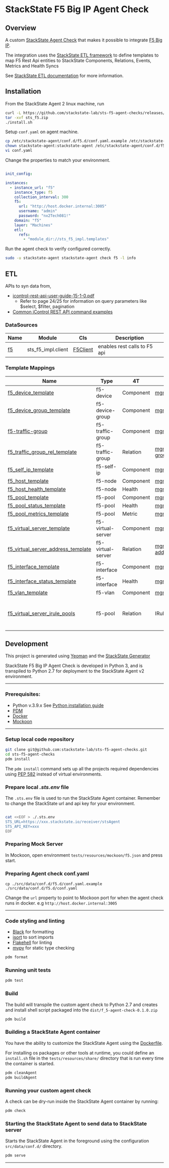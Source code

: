 # StackState F5 Big IP Agent Check

## Overview

A custom [StackState Agent Check](https://docs.stackstate.com/develop/developer-guides/agent_check/agent_checks) that
makes it possible to integrate [F5 Big IP](https://www.f5.com/products/big-ip-services/local-traffic-manager).

The integration uses the [StackState ETL framework](https://stackstate-lab.github.io/stackstate-etl/) 
to define templates to map F5 Rest Api entities to StackState Components, Relations, Events,
Metrics and Health Syncs

See [StackState ETL documentation](https://stackstate-lab.github.io/stackstate-etl/) for more information.

## Installation

From the StackState Agent 2 linux machine, run

```bash 
curl -L https://github.com/stackstate-lab/sts-f5-agent-checks/releases/download/v0.1.1/f5-agent-check-0.1.1.zip -o sts_f5.zip
tar -xvf sts_f5.zip
./install.sh
```

Setup `conf.yaml` on agent machine.

```bash 
cp /etc/stackstate-agent/conf.d/f5.d/conf.yaml.example /etc/stackstate-agent/conf.d/f5.d/conf.yaml
chown stackstate-agent:stackstate-agent /etc/stackstate-agent/conf.d/f5.d/conf.yaml
vi conf.yaml
```

Change the properties to match your environment.

```yaml

init_config:

instances:
  - instance_url: "f5"
    instance_type: f5
    collection_interval: 300
    f5:
      url: "http://host.docker.internal:3005"
      username: "admin"
      password: "nx2Tech081!"
    domain: "f5"
    layer: "Machines"
    etl:
      refs:
        - "module_dir://sts_f5_impl.templates"


```

Run the agent check to verify configured correctly.

```bash
sudo -u stackstate-agent stackstate-agent check f5 -l info
```

## ETL

APIs to syn data from, 

- [icontrol-rest-api-user-guide-15-1-0.pdf](https://cdn.f5.com/websites/devcentral.f5.com/downloads/icontrol-rest-api-user-guide-15-1-0.pdf)
  - Refer to page 24/25 for information on query parameters like $select, $filter, pagination
- [Common iControl REST API command examples](https://support.f5.com/csp/article/K13225405)


### DataSources


| Name                                               | Module              | Cls                                                     | Description                  |
|----------------------------------------------------|---------------------|---------------------------------------------------------|------------------------------|
| [f5](./src/sts_f5_impl/templates/010_default.yaml) | sts_f5_impl.client  | [F5Client](./src/sts_f5_impl/client/f5_client.py)  | enables rest calls to F5 api |


### Template Mappings

| Name                                                                                                              | Type              | 4T        | f5 Api                                                                                 | Description                                    |
|-------------------------------------------------------------------------------------------------------------------|-------------------|-----------|----------------------------------------------------------------------------------------|------------------------------------------------|
| [f5_device_template](./src/sts_f5_impl/templates/020_f5_devices.yaml)                                      | f5-device         | Component | [mgmt/tm/cm/device](./tests/resources/responses/device.json)                           |                                                |
| [f5_device_group_template](./src/sts_f5_impl/templates/022_f5_device_groups.yaml)                          | f5-device-group   | Component | [mgmt/tm/cm/device-group](./tests/resources/responses/device_group.json)               |                                                |
| [f5-traffic-group](./src/sts_f5_impl/templates/024_f5_traffic_groups.yaml)                                 | f5-traffic-group  | Component | [mgmt/tm/cm/traffic-group](./tests/resources/responses/traffic_group.json)             |                                                |
| [f5_traffic_group_rel_template](./src/sts_f5_impl/templates/024_f5_traffic_groups.yaml)                    | f5-traffic-group  | Relation  | [mgmt/tm/cm/traffic-group/stats](./tests/resources/responses/traffic_group_stats.json) |                                                |
| [f5_self_ip_template](./src/sts_f5_impl/templates/026_f5_self_ips.yaml)                                    | f5-self-ip        | Component | [mgmt/tm/net/self](./tests/resources/responses/self.json)                              |                                                |
| [f5_host_template](./src/sts_f5_impl/templates/020_f5_nodes.yaml)                                          | f5-node           | Component | [mgmt/tm/ltm/node](./tests/resources/responses/node.json)                              |                                                |
| [f5_host_health_template](./src/sts_f5_impl/templates/020_f5_nodes.yaml)                                   | f5-node           | Health    | [mgmt/tm/ltm/node](./tests/resources/responses/node.json)                              |                                                |
| [f5_pool_template](./src/sts_f5_impl/templates/040_f5_pools.yaml)                                          | f5-pool           | Component | [mgmt/tm/ltm/pool](./tests/resources/responses/pool.json)                              |                                                |
| [f5_pool_status_template](./src/sts_f5_impl/templates/040_f5_pools.yaml)                                   | f5-pool           | Health    | [mgmt/tm/ltm/pool/stats](./tests/resources/responses/pool_stats.json)                  |                                                |
| [f5_pool_metrics_template](./src/sts_f5_impl/templates/040_f5_pools.yaml)                                  | f5-pool           | Metric    | [mgmt/tm/ltm/pool/stats](./tests/resources/responses/pool_stats.json)                  |                                                |
| [f5_virtual_server_template](./src/sts_f5_impl/templates/050_f5_virtual_servers.yaml)                      | f5-virtual-server | Component | [mgmt/tm/ltm/virtual](./tests/resources/responses/virtual.json)                        |                                                |
| [f5_virtual_server_address_template](./src/sts_f5_impl/templates/052_f5_virtual_server_addresses.yaml)     | f5-virtual-server | Relation  | [mgmt/tm/ltm/virtual-address](./tests/resources/responses/virtual_address.json)        |                                                |
| [f5_interface_template](./src/sts_f5_impl/templates/060_f5_interfaces.yaml)                                | f5-interface      | Component | [mgmt/tm/net/interface](./tests/resources/responses/interface.json)                    |                                                |
| [f5_interface_status_template](./src/sts_f5_impl/templates/060_f5_interfaces.yaml)                         | f5-interface      | Health    | [mgmt/tm/net/interface/stats](./tests/resources/responses/interface_stats.json)        |                                                |
| [f5_vlan_template](./src/sts_f5_impl/templates/060_f5_vlans.yaml)                                          | f5-vlan           | Component | [mgmt/tm/net/vlan](./tests/resources/responses/vlan.json)                              |                                                |
| [f5_virtual_server_irule_pools](./src/sts_f5_impl/templates/055_f5_virtual_server_irule_pools.yaml.example) | f5-pool           | Relation  | IRule and Data Groups                                                                  | Example of parsing iRule and using Data Group  |


## Development

This project is generated using [Yeoman](https://yeoman.io/) and the [StackState Generator](https://github.com/stackstate-lab/generator-stackstate-lab)

StackState F5 Big IP Agent Check is developed in Python 3, and is transpiled to Python 2.7 for deployment to the StackState Agent v2 environment.

---
### Prerequisites:

- Python v.3.9.x See [Python installation guide](https://docs.python-guide.org/starting/installation/)
- [PDM](https://pdm.fming.dev/latest/#recommended-installation-method)
- [Docker](https://www.docker.com/get-started)
- [Mockoon](https://mockoon.com/)
---


### Setup local code repository

```bash 
git clone git@github.com:stackstate-lab/sts-f5-agent-checks.git
cd sts-f5-agent-checks
pdm install 
```
The `pdm install` command sets up all the projects required dependencies using [PEP 582](https://peps.python.org/pep-0582/) instead of virtual environments.

### Prepare local _.sts.env_ file

The `.sts.env` file is used to run the StackState Agent container. Remember to change the StackState url and api key for your environment.

```bash

cat <<EOF > ./.sts.env
STS_URL=https://xxx.stackstate.io/receiver/stsAgent
STS_API_KEY=xxx
EOF
```


### Preparing Mock Server

In Mockoon, open environment `tests/resources/mockoon/f5.json` and press start.


### Preparing Agent check conf.yaml

```
cp ./src/data/conf.d/f5.d/conf.yaml.example ./src/data/conf.d/f5.d/conf.yaml
```

Change the `url` property to point to Mockoon port for when the agent check runs in docker.
e.g `http://host.docker.internal:3005`

---
### Code styling and linting


- [Black](https://black.readthedocs.io/en/stable/) for formatting
- [isort](https://pycqa.github.io/isort/) to sort imports
- [Flakehell](https://flakehell.readthedocs.io/) for linting
- [mypy](https://mypy.readthedocs.io/en/stable/) for static type checking

```bash
pdm format
```

### Running unit tests

```bash
pdm test
```

### Build

The build will transpile the custom agent check to Python 2.7 and creates and install shell script packaged into
the `dist/f_5-agent-check-0.1.0.zip`

```bash
pdm build
```

### Building a StackState Agent container

You have the ability to customize the StackState Agent using the [Dockerfile](./tasks/dev-agent/Dockerfile).

For installing os packages or other tools at runtime, you could define an `install.sh` file in the `tests/resources/share/` directory that is run every time the container is started.

```bash
pdm cleanAgent
pdm buildAgent
```

### Running your custom agent check

A check can be dry-run inside the StackState Agent container by running:

```bash
pdm check
```

### Starting the StackState Agent to send data to StackState server

Starts the StackState Agent in the foreground using the configuration `src/data/conf.d/` directory.

```bash
pdm serve
```
---
